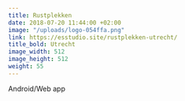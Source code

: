 ```yaml
---
title: Rustplekken
date: 2018-07-20 11:44:00 +02:00
image: "/uploads/logo-054ffa.png"
link: https://esstudio.site/rustplekken-utrecht/
title_bold: Utrecht
image_width: 512
image_height: 512
weight: 55
---
```


Android/Web app